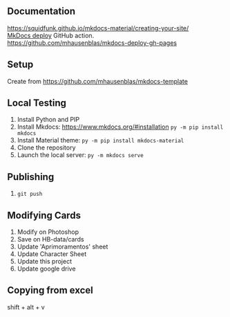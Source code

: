 ## Documentation
https://squidfunk.github.io/mkdocs-material/creating-your-site/  
[MkDocs deploy](https://github.com/marketplace/actions/deploy-mkdocs) GitHub action.  
https://github.com/mhausenblas/mkdocs-deploy-gh-pages

## Setup

Create from https://github.com/mhausenblas/mkdocs-template

## Local Testing

1. Install Python and PIP
2. Install Mkdocs: https://www.mkdocs.org/#installation `py -m pip install mkdocs`
3. Install Material theme: `py -m pip install mkdocs-material`
4. Clone the repository
5. Launch the local server: `py -m mkdocs serve`

## Publishing

1. `git push`

## Modifying Cards

1. Modify on Photoshop
2. Save on HB-data/cards
3. Update 'Aprimoramentos' sheet
4. Update Character Sheet
5. Update this project
6. Update google drive

## Copying from excel

shift + alt + v